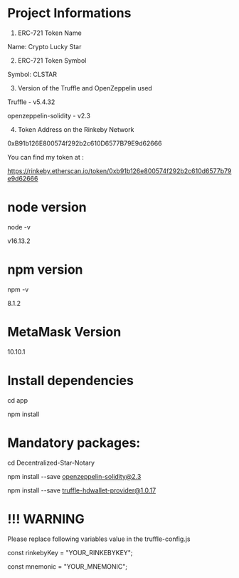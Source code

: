 # Project Informations

1) ERC-721 Token Name

 Name: Crypto Lucky Star

2) ERC-721 Token Symbol

 Symbol: CLSTAR

3) Version of the Truffle and OpenZeppelin used

 Truffle - v5.4.32
 
 openzeppelin-solidity - v2.3

4) Token Address on the Rinkeby Network

0xB91b126E800574f292b2c610D6577B79E9d62666

You can find my token at :

https://rinkeby.etherscan.io/token/0xb91b126e800574f292b2c610d6577b79e9d62666


# node version
node -v

v16.13.2

# npm version
npm -v

8.1.2

# MetaMask Version
10.10.1

# Install dependencies
cd app

npm install

# Mandatory packages:
cd Decentralized-Star-Notary

npm install --save  openzeppelin-solidity@2.3

npm install --save  truffle-hdwallet-provider@1.0.17


# !!! WARNING
Please replace following variables value in the truffle-config.js

const rinkebyKey = "YOUR_RINKEBYKEY";

const mnemonic = "YOUR_MNEMONIC";


